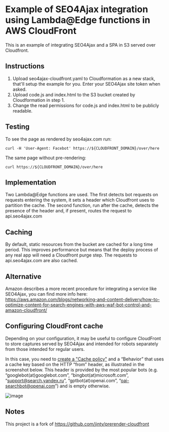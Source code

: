 Example of SEO4Ajax integration using Lambda@Edge functions in AWS CloudFront
==

This is an example of integrating SEO4Ajax and a SPA in S3 served
over Cloudfront.

Instructions
--

1. Upload seo4ajax-cloudfront.yaml to Cloudformation as a new stack,
   that'll setup the example for you. Enter your SEO4Ajax site token
   when asked.
2. Upload code.js and index.html to the S3 bucket created by
   Cloudformation in step 1.
3. Change the read permissions for code.js and index.html to be publicly
   readable.

Testing
--

To see the page as rendered by seo4ajax.com run:

    curl -H 'User-Agent: Facebot' https://${CLOUDFRONT_DOMAIN}/over/here

The same page without pre-rendering:

    curl https://${CLOUDFRONT_DOMAIN}/over/here

Implementation
--

Two Lambda@Edge functions are used. The first detects bot requests on
requests entering the system, it sets a header which Cloudfront uses to
partition the cache. The second function, run after the cache, detects
the presence of the header and, if present, routes the request to
api.seo4ajax.com

Caching
--

By default, static resources from the bucket are cached for a long time
period. This improves performance but means that the deploy process of
any real app will need a Cloudfront purge step. The requests to 
api.seo4ajax.com are also cached.


Alternative
--

Amazon describes a more recent procedure for integrating a service like 
SEO4Ajax, you can find more info here: 
https://aws.amazon.com/blogs/networking-and-content-delivery/how-to-optimize-content-for-search-engines-with-aws-waf-bot-control-and-amazon-cloudfront/

Configuring CloudFront cache
--
Depending on your configuration, it may be useful to configure CloudFront 
to store captures served by SEO4Ajax and intended for robots separately 
from those intended for regular users.

In this case, you need to [create a "Cache policy"](https://docs.aws.amazon.com/AmazonCloudFront/latest/DeveloperGuide/cache-key-create-cache-policy.html) 
and a “Behavior” that uses a cache key based on the HTTP “from” header,
as illustrated in the screenshot below. This header is provided by the 
most popular bots (e.g. “googlebot(at)googlebot.com”,
“bingbot(at)microsoft.com”, “support@search.yandex.ru”, 
“gptbot(at)openai.com”, “oai-searchbot@openai.com”) and is empty
otherwise.

![image](https://github.com/user-attachments/assets/0ad5fc1f-9cca-4309-9c68-eb37f67e30d3)


Notes
--
This project is a fork of https://github.com/jinty/prerender-cloudfront
